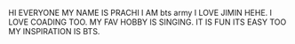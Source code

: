 HI EVERYONE MY NAME IS PRACHI I AM bts army I LOVE JIMIN HEHE.
I LOVE COADING TOO.
MY FAV HOBBY IS SINGING.
IT IS FUN ITS EASY TOO MY INSPIRATION IS BTS.
